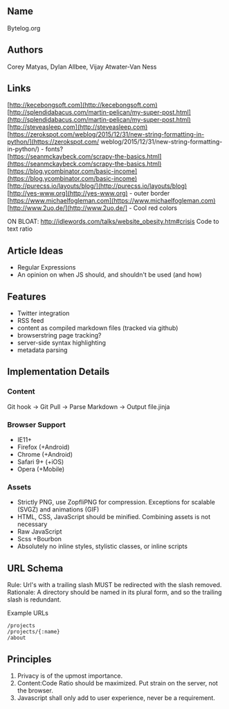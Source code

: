 ## Name
Bytelog.org

## Authors
Corey Matyas, Dylan Allbee, Vijay Atwater-Van Ness

## Links
[http://kecebongsoft.com](http://kecebongsoft.com)  
[http://splendidabacus.com/martin-pelican/my-super-post.html](http://splendidabacus.com/martin-pelican/my-super-post.html)  
[http://steveasleep.com](http://steveasleep.com)  
[https://zerokspot.com/weblog/2015/12/31/new-string-formatting-in-python/](https://zerokspot.com/  weblog/2015/12/31/new-string-formatting-in-python/) - fonts?  
[https://seanmckaybeck.com/scrapy-the-basics.html](https://seanmckaybeck.com/scrapy-the-basics.html)  
[https://blog.ycombinator.com/basic-income](https://blog.ycombinator.com/basic-income)  
[http://purecss.io/layouts/blog/](http://purecss.io/layouts/blog)  
[http://yes-www.org](http://yes-www.org) - outer border  
[https://www.michaelfogleman.com](https://www.michaelfogleman.com)  
[http://www.2uo.de/](http://www.2uo.de/] - Cool red colors  

ON BLOAT:
http://idlewords.com/talks/website_obesity.htm#crisis
Code to text ratio

## Article Ideas
- Regular Expressions
- An opinion on when JS should, and shouldn't be used (and how)

## Features
- Twitter integration
- RSS feed
- content as compiled markdown files (tracked via github)
- browserstring page tracking?
- server-side syntax highlighting
- metadata parsing

## Implementation Details

### Content
Git hook -> Git Pull -> Parse Markdown -> Output file.jinja

### Browser Support
* IE11+
* Firefox (+Android)
* Chrome (+Android)
* Safari 9+ (+iOS)
* Opera (+Mobile)

### Assets
* Strictly PNG, use ZopfliPNG for compression. Exceptions for scalable (SVGZ) and animations (GIF)
* HTML, CSS, JavaScript should be minified. Combining assets is not necessary
* Raw JavaScript
* Scss +Bourbon
* Absolutely no inline styles, stylistic classes, or inline scripts

## URL Schema
Rule: Url's with a trailing slash MUST be redirected with the slash removed.  
Rationale: A directory should be named in its plural form, and so the trailing slash is redundant.  

Example URLs
```
/projects
/projects/{:name}
/about
```

## Principles
1. Privacy is of the upmost importance.
2. Content:Code Ratio should be maximized. Put strain on the server, not the browser.
3. Javascript shall only add to user experience, never be a requirement.
